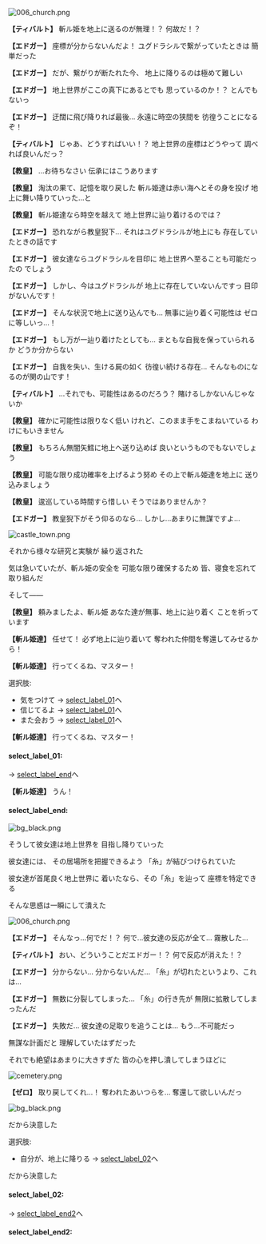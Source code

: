 
![006_church.png](../images/backgrounds/006_church.png)

**【ティバルト】**
斬ル姫を地上に送るのが無理！？
何故だ！？

**【エドガー】**
座標が分からないんだよ！
ユグドラシルで繋がっていたときは
簡単だった

**【エドガー】**
だが、繋がりが断たれた今、
地上に降りるのは極めて難しい

**【エドガー】**
地上世界がここの真下にあるとでも
思っているのか！？
とんでもないっ

**【エドガー】**
迂闊に飛び降りれば最後…
永遠に時空の狭間を
彷徨うことになるぞ！

**【ティバルト】**
じゃあ、どうすればいい！？
地上世界の座標はどうやって
調べれば良いんだっ？

**【教皇】**
…お待ちなさい
伝承にはこうあります

**【教皇】**
淘汰の果て、記憶を取り戻した
斬ル姫達は赤い海へとその身を投げ
地上に舞い降りていった…と

**【教皇】**
斬ル姫達なら時空を越えて
地上世界に辿り着けるのでは？

**【エドガー】**
恐れながら教皇猊下…
それはユグドラシルが地上にも
存在していたときの話です

**【エドガー】**
彼女達ならユグドラシルを目印に
地上世界へ至ることも可能だったの
でしょう

**【エドガー】**
しかし、今はユグドラシルが
地上に存在していないんですっ
目印がないんです！

**【エドガー】**
そんな状況で地上に送り込んでも…
無事に辿り着く可能性は
ゼロに等しいっ…！

**【エドガー】**
もし万が一辿り着けたとしても…
まともな自我を保っていられるか
どうか分からない

**【エドガー】**
自我を失い、生ける屍の如く
彷徨い続ける存在…
そんなものになるのが関の山です！

**【ティバルト】**
…それでも、可能性はあるのだろう？
賭けるしかないんじゃないか

**【教皇】**
確かに可能性は限りなく低い
けれど、このまま手をこまねいている
わけにもいきません

**【教皇】**
もちろん無闇矢鱈に地上へ送り込めば
良いというものでもないでしょう

**【教皇】**
可能な限り成功確率を上げるよう努め
その上で斬ル姫達を地上に
送り込みましょう

**【教皇】**
逡巡している時間すら惜しい
そうではありませんか？

**【エドガー】**
教皇猊下がそう仰るのなら…
しかし…あまりに無謀ですよ…

![castle_town.png](../images/backgrounds/castle_town.png)

それから様々な研究と実験が
繰り返された

気は急いていたが、斬ル姫の安全を
可能な限り確保するため
皆、寝食を忘れて取り組んだ

そして――

**【教皇】**
頼みましたよ、斬ル姫
あなた達が無事、地上に辿り着く
ことを祈っています

**【斬ル姫達】**
任せて！
必ず地上に辿り着いて
奪われた仲間を奪還してみせるから！

**【斬ル姫達】**
行ってくるね、マスター！

選択肢:
- 気をつけて → [select_label_01](#select_label_01)へ
- 信じてるよ → [select_label_01](#select_label_01)へ
- また会おう → [select_label_01](#select_label_01)へ


**【斬ル姫達】**
行ってくるね、マスター！

#### select_label_01:
 → [select_label_end](#select_label_end)へ

**【斬ル姫達】**
うん！

#### select_label_end:

![bg_black.png](../images/backgrounds/bg_black.png)

そうして彼女達は地上世界を
目指し降りていった

彼女達には、
その居場所を把握できるよう
「糸」が結びつけられていた

彼女達が首尾良く地上世界に
着いたなら、その「糸」を辿って
座標を特定できる

そんな思惑は一瞬にして潰えた

![006_church.png](../images/backgrounds/006_church.png)

**【エドガー】**
そんなっ…何でだ！？
何で…彼女達の反応が全て…
霧散した…

**【ティバルト】**
おい、どういうことだエドガー！？
何で反応が消えた！？

**【エドガー】**
分からない…
分からないんだ…
「糸」が切れたというより、これは…

**【エドガー】**
無数に分裂してしまった…
「糸」の行き先が
無限に拡散してしまったんだ

**【エドガー】**
失敗だ…
彼女達の足取りを追うことは…
もう…不可能だっ

無謀な計画だと
理解していたはずだった

それでも絶望はあまりに大きすぎた
皆の心を押し潰してしまうほどに

![cemetery.png](../images/backgrounds/cemetery.png)

**【ゼロ】**
取り戻してくれ…！
奪われたあいつらを…
奪還して欲しいんだっ

![bg_black.png](../images/backgrounds/bg_black.png)

だから決意した

選択肢:
- 自分が、地上に降りる → [select_label_02](#select_label_02)へ

だから決意した

#### select_label_02:
 → [select_label_end2](#select_label_end2)へ

#### select_label_end2:
